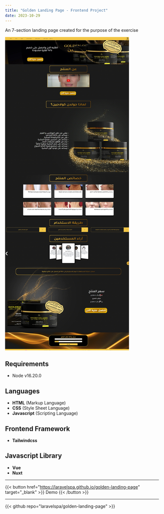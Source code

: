 ```yaml
---
title: "Golden Landing Page - Frontend Project"
date: 2023-10-29
---
```

An 7-section landing page created for the purpose of the exercise

![Golden Landing Page](/img/portfolio/golden-landing-page/full-page.jpeg "Golden Landing Page")

## Requirements
- Node v16.20.0

## Languages
- **HTML** (Markup Language)
- **CSS** (Style Sheet Language)
- **Javascript** (Scripting Language)

## Frontend Framework
- **Tailwindcss**

## Javascript Library
- **Vue**
- **Nuxt**

---
{{< button href="https://laravelspa.github.io/golden-landing-page" target="_blank" >}}
Demo
{{< /button >}}

---
{{< github repo="laravelspa/golden-landing-page" >}}
